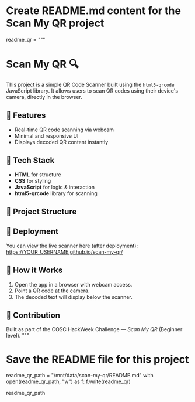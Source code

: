 # Create README.md content for the Scan My QR project
readme_qr = """
# Scan My QR 🔍

This project is a simple QR Code Scanner built using the `html5-qrcode` JavaScript library. 
It allows users to scan QR codes using their device's camera, directly in the browser.

## 🚀 Features
- Real-time QR code scanning via webcam
- Minimal and responsive UI
- Displays decoded QR content instantly

## 🧰 Tech Stack
- **HTML** for structure
- **CSS** for styling
- **JavaScript** for logic & interaction
- **html5-qrcode** library for scanning

## 📂 Project Structure


## 🔗 Deployment
You can view the live scanner here (after deployment):
https://YOUR_USERNAME.github.io/scan-my-qr/

## 📸 How it Works
1. Open the app in a browser with webcam access.
2. Point a QR code at the camera.
3. The decoded text will display below the scanner.

## 🤝 Contribution
Built as part of the COSC HackWeek Challenge — *Scan My QR* (Beginner level).
"""

# Save the README file for this project
readme_qr_path = "/mnt/data/scan-my-qr/README.md"
with open(readme_qr_path, "w") as f:
    f.write(readme_qr)

readme_qr_path
